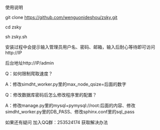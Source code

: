 使用说明

git  clone https://github.com/wenguonideshou/zsky.git

cd zsky

sh zsky.sh

安装过程中会提示输入管理员用户名、密码、邮箱，输入后耐心等待即可访问http://IP

后台地址http://IP/admin

Q：如何限制爬取速度？

A：修改simdht_worker.py里的max_node_qsize=后面的数字

Q：修改数据库密码后怎么修改程序里的配置？

A：修改manage.py里的mysql+pymysql://root:后面的内容、修改simdht_worker.py里的DB_PASS、修改sphinx.conf里的sql_pass

如果还有疑问 加入QQ群：253524174 获取解决办法
